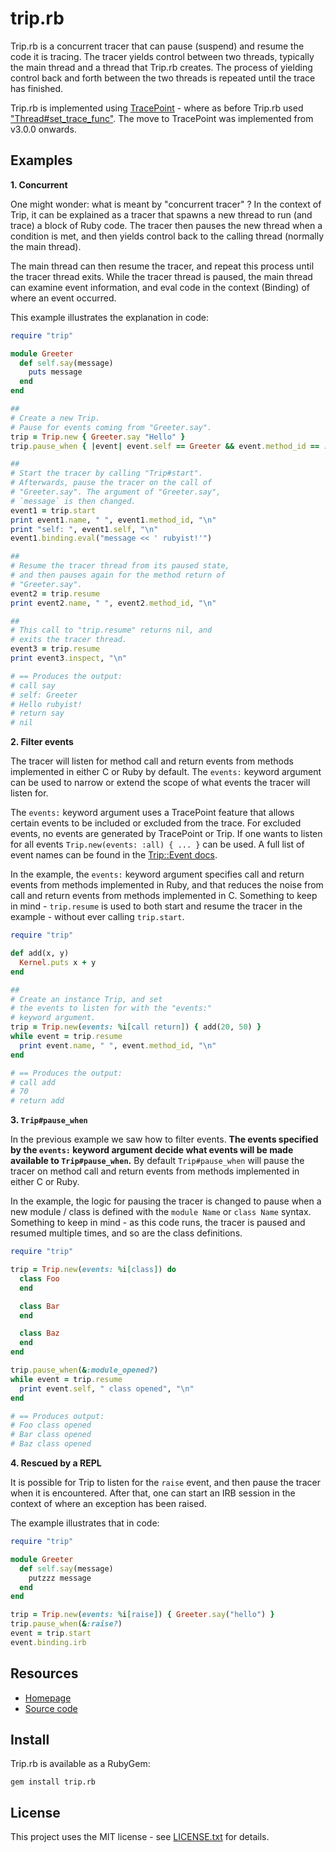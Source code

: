 # <a id='top'>trip.rb</a>

Trip.rb is a concurrent tracer that can pause (suspend) and resume the code
it is tracing. The tracer yields control between two threads, typically
the main thread and a thread that Trip.rb creates. The process of yielding
control back and forth between the two threads is repeated until the trace
has finished.

Trip.rb is implemented using [TracePoint](https://docs.w3cub.com/ruby~3/tracepoint) -
where as before Trip.rb used ["Thread#set_trace_func"](https://docs.w3cub.com/ruby~3/thread#method-i-set_trace_func).
The move to TracePoint was implemented from v3.0.0 onwards.

## Examples

**1. Concurrent**

One might wonder: what is meant by "concurrent tracer" ? In the context of Trip,
it can be explained as a tracer that spawns a new thread to run (and trace) a
block of Ruby code. The tracer then pauses the new thread when a condition is met,
and then yields control back to the calling thread (normally the main thread).

The main thread can then resume the tracer, and repeat this process until the
tracer thread exits. While the tracer thread is paused, the main thread can examine
event information, and eval code in the context (Binding) of where an event occurred.

This example illustrates the explanation in code:

```ruby
require "trip"

module Greeter
  def self.say(message)
    puts message
  end
end

##
# Create a new Trip.
# Pause for events coming from "Greeter.say".
trip = Trip.new { Greeter.say "Hello" }
trip.pause_when { |event| event.self == Greeter && event.method_id == :say }

##
# Start the tracer by calling "Trip#start".
# Afterwards, pause the tracer on the call of
# "Greeter.say". The argument of "Greeter.say",
# `message` is then changed.
event1 = trip.start
print event1.name, " ", event1.method_id, "\n"
print "self: ", event1.self, "\n"
event1.binding.eval("message << ' rubyist!'")

##
# Resume the tracer thread from its paused state,
# and then pauses again for the method return of
# "Greeter.say".
event2 = trip.resume
print event2.name, " ", event2.method_id, "\n"

##
# This call to "trip.resume" returns nil, and
# exits the tracer thread.
event3 = trip.resume
print event3.inspect, "\n"

# == Produces the output:
# call say
# self: Greeter
# Hello rubyist!
# return say
# nil

```

**2. Filter events**

The tracer will listen for method call and return events from methods
implemented in either C or Ruby by default. The `events:` keyword
argument can be used to narrow or extend the scope of what events the
tracer will listen for.

The `events:` keyword argument uses a TracePoint feature
that allows certain events to be included or excluded from
the trace. For excluded events, no events are generated by
TracePoint or Trip. If one wants to listen for all events
`Trip.new(events: :all) { ... }` can be used. A full list of
event names can be found in the [Trip::Event docs](https://0x1eef.github.io/x/trip.rb/Trip/Event.html).

In the example, the `events:` keyword argument specifies call and
return events from methods implemented in Ruby, and that reduces the
noise from call and return events from methods implemented in C. Something
to keep in mind - `trip.resume` is used to both start and resume
the tracer in the example - without ever calling `trip.start`.

```ruby
require "trip"

def add(x, y)
  Kernel.puts x + y
end

##
# Create an instance Trip, and set
# the events to listen for with the "events:"
# keyword argument.
trip = Trip.new(events: %i[call return]) { add(20, 50) }
while event = trip.resume
  print event.name, " ", event.method_id, "\n"
end

# == Produces the output:
# call add
# 70
# return add
```

**3. `Trip#pause_when`**

In the previous example we saw how to filter events.
**The events specified by the `events:` keyword argument
decide what events will be made available to `Trip#pause_when`.**
By default `Trip#pause_when` will pause the tracer on method call
and return events from methods implemented in either C or Ruby.

In the example, the logic for pausing the tracer is changed to pause
when a new module / class is defined with the `module Name` or `class Name`
syntax. Something to keep in mind - as this code runs, the tracer is paused
and resumed multiple times, and so are the class definitions.

```ruby
require "trip"

trip = Trip.new(events: %i[class]) do
  class Foo
  end

  class Bar
  end

  class Baz
  end
end

trip.pause_when(&:module_opened?)
while event = trip.resume
  print event.self, " class opened", "\n"
end

# == Produces output:
# Foo class opened
# Bar class opened
# Baz class opened
```

**4. Rescued by a REPL**

It is possible for Trip to listen for the `raise` event, and
then pause the tracer when it is encountered. After that, one can
start an IRB session in the context of where an exception has
been raised.

The example illustrates that in code:

```ruby
require "trip"

module Greeter
  def self.say(message)
    putzzz message
  end
end

trip = Trip.new(events: %i[raise]) { Greeter.say("hello") }
trip.pause_when(&:raise?)
event = trip.start
event.binding.irb
```

## Resources

* [Homepage](https://0x1eef.github.io/x/trip.rb)
* [Source code](https://github.com/0x1eef/trip.rb)

## Install

Trip.rb is available as a RubyGem:

    gem install trip.rb

## <a id='license'>License</a>

This project uses the MIT license - see [LICENSE.txt](./LICENSE.txt) for details.
